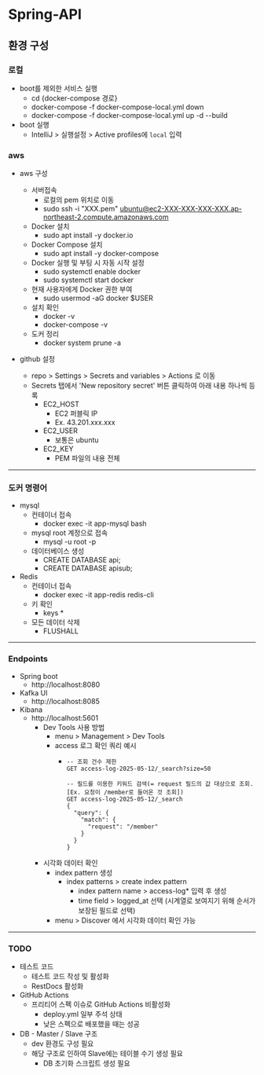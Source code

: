 # Spring-API
## 환경 구성
### 로컬
- boot를 제외한 서비스 실행
  - cd {docker-compose 경로}
  - docker-compose -f docker-compose-local.yml down
  - docker-compose -f docker-compose-local.yml up -d --build
- boot 실행
  - IntelliJ > 실행설정 > Active profiles에 `local` 입력


### aws
- aws 구성
  - 서버접속
    - 로컬의 pem 위치로 이동
    - sudo ssh -i "XXX.pem" ubuntu@ec2-XXX-XXX-XXX-XXX.ap-northeast-2.compute.amazonaws.com
  - Docker 설치
    - sudo apt install -y docker.io
  - Docker Compose 설치
    - sudo apt install -y docker-compose
  - Docker 실행 및 부팅 시 자동 시작 설정
    - sudo systemctl enable docker
    - sudo systemctl start docker
  - 현재 사용자에게 Docker 권한 부여
    - sudo usermod -aG docker $USER
  - 설치 확인
    - docker -v
    - docker-compose -v
  - 도커 정리
    - docker system prune -a

- github 설정
  - repo > Settings > Secrets and variables > Actions 로 이동
  - Secrets 탭에서 'New repository secret' 버튼 클릭하여 아래 내용 하나씩 등록
    - EC2_HOST
      - EC2 퍼블릭 IP
      - Ex. 43.201.xxx.xxx
    - EC2_USER
      - 보통은 ubuntu
    - EC2_KEY
      - PEM 파일의 내용 전체



<hr>



### 도커 명령어
- mysql
  - 컨테이너 접속
    - docker exec -it app-mysql bash
  - mysql root 계정으로 접속
    - mysql -u root -p
  - 데이터베이스 생성
    - CREATE DATABASE api;
    - CREATE DATABASE apisub;
- Redis
  - 컨테이너 접속
    - docker exec -it app-redis redis-cli
  - 키 확인
    - keys *
  - 모든 데이터 삭제
    - FLUSHALL


<hr>



### Endpoints
- Spring boot
  - http://localhost:8080
- Kafka UI
  - http://localhost:8085
- Kibana
  - http://localhost:5601
    - Dev Tools 사용 방법
      - menu > Management > Dev Tools
      - access 로그 확인 쿼리 예시
        - ```
          -- 조회 건수 제한
          GET access-log-2025-05-12/_search?size=50
        
          -- 필드를 이용한 키워드 검색(= request 필드의 값 대상으로 조회. [Ex. 요청이 /member로 들어온 것 조회])
          GET access-log-2025-05-12/_search
          {
            "query": {
              "match": {
                "request": "/member"
              }
            }
          }
          ```
    - 시각화 데이터 확인      
      - index pattern 생성
        - index patterns > create index pattern
          - index pattern name > access-log* 입력 후 생성
          - time field > logged_at 선택 (시계열로 보여지기 위해 순서가 보장된 필드로 선택)
      - menu > Discover 에서 시각화 데이터 확인 가능

<hr>



### TODO
- 테스트 코드
  - 테스트 코드 작성 및 활성화
  - RestDocs 활성화
- GitHub Actions
  - 프리티어 스펙 이슈로 GitHub Actions 비활성화
    - deploy.yml 일부 주석 상태
    - 낮은 스펙으로 배포했을 때는 성공
- DB - Master / Slave 구조
  - dev 환경도 구성 필요
  - 해당 구조로 인하여 Slave에는 테이블 수기 생성 필요
    - DB 초기화 스크립트 생성 필요
